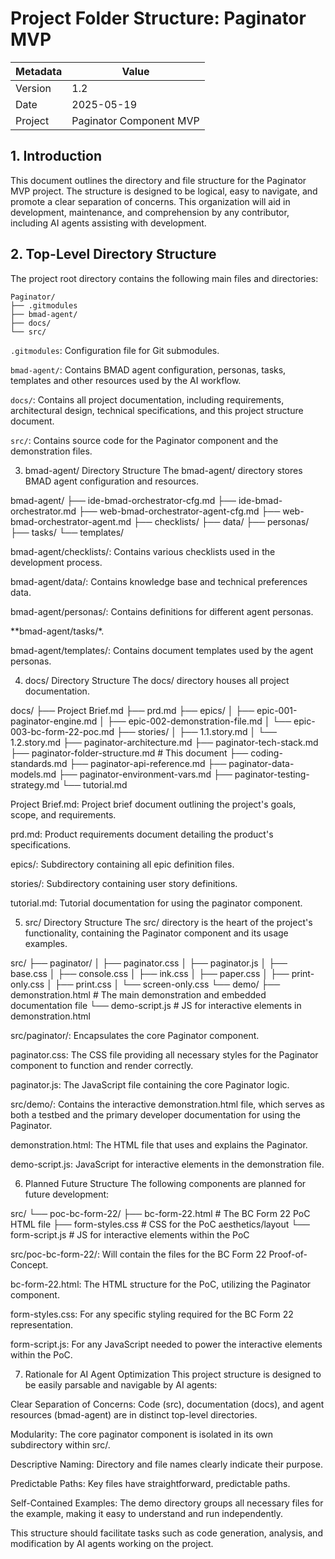 # Project Folder Structure: Paginator MVP

| Metadata | Value |
|----------|-------|
| Version  | 1.2   |
| Date     | 2025-05-19 |
| Project  | Paginator Component MVP |

## 1. Introduction
This document outlines the directory and file structure for the Paginator MVP project. The structure is designed to be logical, easy to navigate, and promote a clear separation of concerns. This organization will aid in development, maintenance, and comprehension by any contributor, including AI agents assisting with development.


## 2. Top-Level Directory Structure
The project root directory contains the following main files and directories:

```tree
Paginator/
├── .gitmodules
├── bmad-agent/
├── docs/
└── src/
```

`.gitmodules`: Configuration file for Git submodules.

`bmad-agent/`: Contains BMAD agent configuration, personas, tasks, templates and other resources used by the AI workflow.

`docs/`: Contains all project documentation, including requirements, architectural design, technical specifications, and this project structure document.

`src/`: Contains source code for the Paginator component and the demonstration files.


3. bmad-agent/ Directory Structure
The bmad-agent/ directory stores BMAD agent configuration and resources.

bmad-agent/
├── ide-bmad-orchestrator-cfg.md
├── ide-bmad-orchestrator.md
├── web-bmad-orchestrator-agent-cfg.md
├── web-bmad-orchestrator-agent.md
├── checklists/
├── data/
├── personas/
├── tasks/
└── templates/

bmad-agent/checklists/: Contains various checklists used in the development process.

bmad-agent/data/: Contains knowledge base and technical preferences data.

bmad-agent/personas/: Contains definitions for different agent personas.

**bmad-agent/tasks/*.

bmad-agent/templates/: Contains document templates used by the agent personas.


4. docs/ Directory Structure
The docs/ directory houses all project documentation.

docs/
├── Project Brief.md
├── prd.md
├── epics/
│   ├── epic-001-paginator-engine.md
│   ├── epic-002-demonstration-file.md
│   └── epic-003-bc-form-22-poc.md
├── stories/
│   ├── 1.1.story.md
│   └── 1.2.story.md
├── paginator-architecture.md
├── paginator-tech-stack.md
├── paginator-folder-structure.md  # This document
├── coding-standards.md
├── paginator-api-reference.md
├── paginator-data-models.md
├── paginator-environment-vars.md
├── paginator-testing-strategy.md
└── tutorial.md

Project Brief.md: Project brief document outlining the project's goals, scope, and requirements.

prd.md: Product requirements document detailing the product's specifications.

epics/: Subdirectory containing all epic definition files.

stories/: Subdirectory containing user story definitions.

tutorial.md: Tutorial documentation for using the paginator component.


5. src/ Directory Structure
The src/ directory is the heart of the project's functionality, containing the Paginator component and its usage examples.

src/
├── paginator/
│   ├── paginator.css
│   ├── paginator.js
│   ├── base.css
│   ├── console.css
│   ├── ink.css
│   ├── paper.css
│   ├── print-only.css
│   ├── print.css
│   └── screen-only.css
└── demo/
    ├── demonstration.html # The main demonstration and embedded documentation file
    └── demo-script.js     # JS for interactive elements in demonstration.html

src/paginator/: Encapsulates the core Paginator component.

paginator.css: The CSS file providing all necessary styles for the Paginator component to function and render correctly.

paginator.js: The JavaScript file containing the core Paginator logic.

src/demo/: Contains the interactive demonstration.html file, which serves as both a testbed and the primary developer documentation for using the Paginator.

demonstration.html: The HTML file that uses and explains the Paginator.

demo-script.js: JavaScript for interactive elements in the demonstration file.


6. Planned Future Structure
The following components are planned for future development:

src/
└── poc-bc-form-22/
    ├── bc-form-22.html    # The BC Form 22 PoC HTML file
    ├── form-styles.css    # CSS for the PoC aesthetics/layout
    └── form-script.js     # JS for interactive elements within the PoC

src/poc-bc-form-22/: Will contain the files for the BC Form 22 Proof-of-Concept.

bc-form-22.html: The HTML structure for the PoC, utilizing the Paginator component.

form-styles.css: For any specific styling required for the BC Form 22 representation.

form-script.js: For any JavaScript needed to power the interactive elements within the PoC.


7. Rationale for AI Agent Optimization
This project structure is designed to be easily parsable and navigable by AI agents:

Clear Separation of Concerns: Code (src), documentation (docs), and agent resources (bmad-agent) are in distinct top-level directories.

Modularity: The core paginator component is isolated in its own subdirectory within src/.

Descriptive Naming: Directory and file names clearly indicate their purpose.

Predictable Paths: Key files have straightforward, predictable paths.

Self-Contained Examples: The demo directory groups all necessary files for the example, making it easy to understand and run independently.

This structure should facilitate tasks such as code generation, analysis, and modification by AI agents working on the project.

